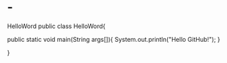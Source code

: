 # -
HelloWord
public class HelloWord{
 
 public static void main(String args[]){
  System.out.println("Hello GitHub!");
  }


}
